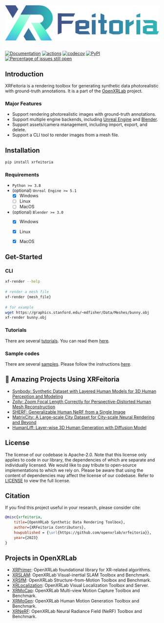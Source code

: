 <br/>

<div align="center">
    <img src="resources/xrfeitoria-logo.png" width="600"/>
</div>

<br/>

[![Documentation](https://readthedocs.org/projects/xrfeitoria/badge/?version=latest)](https://xrfeitoria.readthedocs.io/en/latest/?badge=latest)
[![actions](https://github.com/openxrlab/xrfeitoria/workflows/build/badge.svg)](https://github.com/openxrlab/xrfeitoria/actions)
[![codecov](https://codecov.io/gh/openxrlab/xrfeitoria/branch/main/graph/badge.svg)](https://codecov.io/gh/openxrlab/xrfeitoria)
[![PyPI](https://img.shields.io/pypi/v/xrfeitoria)](https://pypi.org/project/xrfeitoria/)
[![Percentage of issues still open](https://isitmaintained.com/badge/open/openxrlab/xrfeitoria.svg)](https://github.com/openxrlab/xrfeitoria/issues)

## Introduction

XRFeitoria is a rendering toolbox for generating synthetic data photorealistic with ground-truth annotations.
It is a part of the [OpenXRLab](https://openxrlab.org.cn/) project.

### Major Features

- Support rendering photorealistic images with ground-truth annotations.
- Support multiple engine backends, including [Unreal Engine](https://www.unrealengine.com/) and [Blender](https://www.blender.org/).
- Support assets/camera management, including import, export, and delete.
- Support a CLI tool to render images from a mesh file.

## Installation

```bash
pip install xrfeitoria
```

### Requirements

- `Python >= 3.8`
- (optional) `Unreal Engine >= 5.1`
    - [x] Windows
    - [ ] Linux
    - [ ] MacOS
- (optional) `Blender >= 3.0`
    - [x] Windows
    - [x] Linux
    - [x] MacOS


## Get-Started

### CLI

```bash
xf-render --help

# render a mesh file
xf-render {mesh_file}

# for example
wget https://graphics.stanford.edu/~mdfisher/Data/Meshes/bunny.obj
xf-render bunny.obj
```

### Tutorials

There are several [tutorials](/tutorials/).
You can read them [here](http://file.bj.zoe.sensetime.com/resources/meihaiyi/xrfeitoria/docs/en/_build/html/src/Tutorials.html).


### Sample codes

There are several [samples](/samples/).
Please follow the instructions [here](/samples/README.md).



## :rocket: Amazing Projects Using XRFeitoria

- [Synbody: Synthetic Dataset with Layered Human Models for 3D Human Perception and Modeling](https://synbody.github.io/)
- [Zolly: Zoom Focal Length Correctly for Perspective-Distorted Human Mesh Reconstruction](https://wenjiawang0312.github.io/projects/zolly/)
- [SHERF: Generalizable Human NeRF from a Single Image](https://skhu101.github.io/SHERF/)
- [MatrixCity: A Large-scale City Dataset for City-scale Neural Rendering and Beyond](https://city-super.github.io/matrixcity/)
- [HumanLiff: Layer-wise 3D Human Generation with Diffusion Model](https://skhu101.github.io/HumanLiff/)

## License

The license of our codebase is Apache-2.0. Note that this license only applies to code in our library, the dependencies of which are separate and individually licensed. We would like to pay tribute to open-source implementations to which we rely on. Please be aware that using the content of dependencies may affect the license of our codebase. Refer to [LICENSE](LICENSE) to view the full license.

## Citation

If you find this project useful in your research, please consider cite:

```bibtex
@misc{xrfeitoria,
    title={OpenXRLab Synthetic Data Rendering Toolbox},
    author={XRFeitoria Contributors},
    howpublished = {\url{https://github.com/openxrlab/xrfeitoria}},
    year={2023}
}
```


## Projects in OpenXRLab

- [XRPrimer](https://github.com/openxrlab/xrprimer): OpenXRLab foundational library for XR-related algorithms.
- [XRSLAM](https://github.com/openxrlab/xrslam): OpenXRLab Visual-inertial SLAM Toolbox and Benchmark.
- [XRSfM](https://github.com/openxrlab/xrsfm): OpenXRLab Structure-from-Motion Toolbox and Benchmark.
- [XRLocalization](https://github.com/openxrlab/xrlocalization): OpenXRLab Visual Localization Toolbox and Server.
- [XRMoCap](https://github.com/openxrlab/xrmocap): OpenXRLab Multi-view Motion Capture Toolbox and Benchmark.
- [XRMoGen](https://github.com/openxrlab/xrmogen): OpenXRLab Human Motion Generation Toolbox and Benchmark.
- [XRNeRF](https://github.com/openxrlab/xrnerf): OpenXRLab Neural Radiance Field (NeRF) Toolbox and Benchmark.
